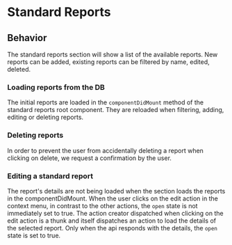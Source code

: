 # Standard Reports

## Behavior

The standard reports section will show a list of the available reports.
New reports can be added, existing reports can be filtered by name, edited, deleted.

### Loading reports from the DB

The initial reports are loaded in the `componentDidMount` method of the
standard reports root component. They are reloaded when filtering, adding,
editing or deleting reports.

### Deleting reports

In order to prevent the user from accidentally deleting a report when clicking
on delete, we request a confirmation by the user.

### Editing a standard report

The report's details are not being loaded when the section loads the reports
in the componentDidMount. When the user clicks on the edit action in the
context menu, in contrast to the other actions, the `open` state is
not immediately set to true. The action creator dispatched when clicking on
the edit action is a thunk and itself dispatches an action to load the details
of the selected report. Only when the api responds with the details,
the `open` state is set to true.

